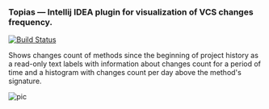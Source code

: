 ### Topias &mdash; Intellij IDEA plugin for visualization of VCS changes frequency.

[![Build Status](https://travis-ci.org/likeanowl/topias.svg?branch=master)](https://travis-ci.org/likeanowl/topias)

Shows changes count of methods since the beginning of project history as a read-only text labels with information about changes count for a period of time and a histogram with changes count per day above the method's signature.

![pic](https://i.imgur.com/Mm6Fvjz.jpg)
